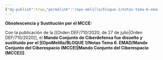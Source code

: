 ```yaml
---
{"dg-publish":true,"permalink":"/opo-melilla/bloque-1/notas-tema-6-emad/mando-conjunto-de-ciberdefensa/"}
---
```


**Obsolescencia y Sustitución por el MCCE:**

Con la publicación de la [[Orden DEF/710/2020, de 27 de julio\|Orden DEF/710/2020]], el **Mando Conjunto de Ciberdefensa fue disuelto y sustituido por el [[OpoMelilla/BLOQUE 1/Notas Tema 6. EMAD/Mando Conjunto del Ciberespacio (MCCE)\|Mando Conjunto del Ciberespacio (MCCE)]]**.


